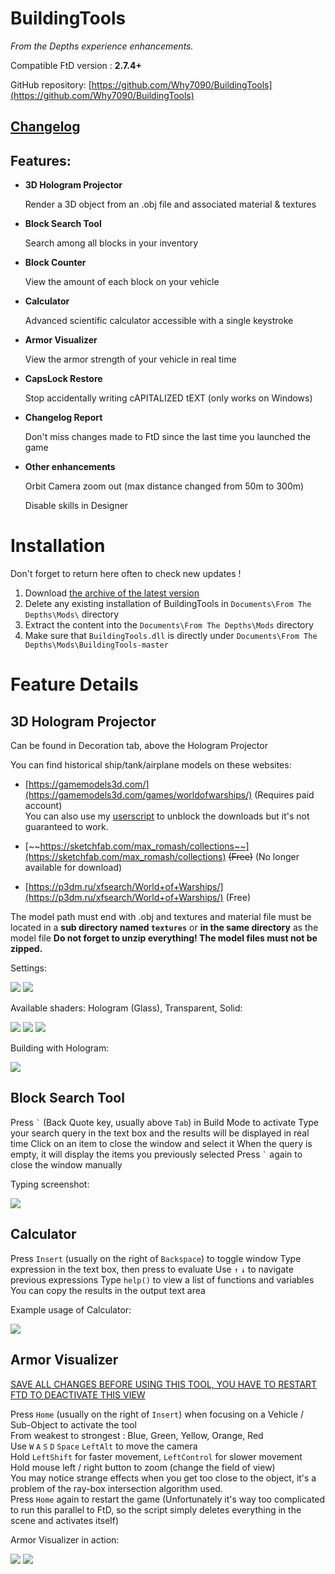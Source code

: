 BuildingTools
=====

*From the Depths experience enhancements.*

Compatible FtD version : **2.7.4+**

GitHub repository: [https://github.com/Why7090/BuildingTools](https://github.com/Why7090/BuildingTools)

[Changelog](https://github.com/Why7090/BuildingTools/blob/master/changelog.txt)
---

Features:
-----

- **3D Hologram Projector**  
  
    Render a 3D object from an .obj file and associated material & textures

- **Block Search Tool**  
  
    Search among all blocks in your inventory

- **Block Counter**  
  
    View the amount of each block on your vehicle

- **Calculator**  
  
    Advanced scientific calculator accessible with a single keystroke

- **Armor Visualizer**  
  
    View the armor strength of your vehicle in real time

- **CapsLock Restore**  
  
    Stop accidentally writing cAPITALIZED tEXT (only works on Windows)

- **Changelog Report**  
  
    Don't miss changes made to FtD since the last time you launched the game

- **Other enhancements**  
  
    Orbit Camera zoom out (max distance changed from 50m to 300m)  
  
    Disable skills in Designer  

Installation
=====

Don't forget to return here often to check new updates !

1. Download [the archive of the latest version](https://github.com/Why7090/BuildingTools/archive/master.zip)
2. Delete any existing installation of BuildingTools in `Documents\From The Depths\Mods\` directory
3. Extract the content into the `Documents\From The Depths\Mods` directory
4. Make sure that `BuildingTools.dll` is directly under `Documents\From The Depths\Mods\BuildingTools-master`

Feature Details
=====

3D Hologram Projector
-----

Can be found in Decoration tab, above the Hologram Projector

You can find historical ship/tank/airplane models on these websites:

- [https://gamemodels3d.com/](https://gamemodels3d.com/games/worldofwarships/) (Requires paid account)   
  You can also use my [userscript](https://greasyfork.org/zh-CN/scripts/406227-unblock-gamemodels3d) to unblock the downloads but it's not guaranteed to work.

- [~~https://sketchfab.com/max_romash/collections~~](https://sketchfab.com/max_romash/collections) ~~(Free)~~ (No longer available for download)

- [https://p3dm.ru/xfsearch/World+of+Warships/](https://p3dm.ru/xfsearch/World+of+Warships/) (Free)

The model path must end with .obj and textures and material file must be located in a **sub directory named `textures`** or **in the same directory** as the model file
**Do not forget to unzip everything! The model files must not be zipped.**

Settings:

[![](https://i.imgur.com/OYwLA1dl.jpg)](https://i.imgur.com/OYwLA1d.jpg) [![](https://i.imgur.com/eCpfUVPl.jpg)](https://i.imgur.com/eCpfUVP.jpg)

Available shaders: Hologram (Glass), Transparent, Solid:

[![](https://i.imgur.com/UpMmzjHm.jpg)](https://i.imgur.com/UpMmzjH.jpg) [![](https://i.imgur.com/XzBF9m0m.jpg)](https://i.imgur.com/XzBF9m0.jpg) [![](https://i.imgur.com/2x3sBhGm.jpg)](https://i.imgur.com/2x3sBhG.jpg)

Building with Hologram:

[![](https://i.imgur.com/hhDehMdl.jpg)](https://i.imgur.com/hhDehMd.jpg)

Block Search Tool
-----

Press `` ` `` (Back Quote key, usually above `Tab`) in Build Mode to activate
Type your search query in the text box and the results will be displayed in real time
Click on an item to close the window and select it
When the query is empty, it will display the items you previously selected
Press `` ` `` again to close the window manually

Typing screenshot:

[![](https://media.giphy.com/media/S9EjFTpMFzrSmU5x7S/giphy.gif)](https://i.imgur.com/iLmL9ZG.gif)

Calculator
-----

Press `Insert` (usually on the right of `Backspace`) to toggle window
Type expression in the text box, then press <Enter> to evaluate
Use `↑` `↓` to navigate previous expressions
Type `help()` to view a list of functions and variables
You can copy the results in the output text area

Example usage of Calculator:

[![](https://i.imgur.com/sTeMcoel.png)](https://i.imgur.com/sTeMcoe.png)

Armor Visualizer
-----

<ins>SAVE ALL CHANGES BEFORE USING THIS TOOL, YOU HAVE TO RESTART FTD TO DEACTIVATE THIS VIEW</ins>

Press `Home` (usually on the right of `Insert`) when focusing on a Vehicle / Sub-Object to activate the tool  
From weakest to strongest : Blue, Green, Yellow, Orange, Red  
Use `W` `A` `S` `D` `Space` `LeftAlt` to move the camera  
Hold `LeftShift` for faster movement, `LeftControl` for slower movement  
Hold mouse left / right button to zoom (change the field of view)  
You may notice strange effects when you get too close to the object, it's a problem of the ray-box intersection algorithm used.  
Press `Home` again to restart the game (Unfortunately it's way too complicated to run this parallel to FtD, so the script simply deletes everything in the scene and activates itself)

Armor Visualizer in action:

[![](https://i.imgur.com/c6CAhDtm.png)](https://i.imgur.com/c6CAhDt.png) [![](https://i.imgur.com/Zr7DwQbm.png)](https://i.imgur.com/Zr7DwQb.png)
